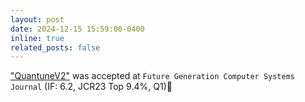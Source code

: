 ```yaml
---
layout: post
date: 2024-12-15 15:59:00-0400
inline: true
related_posts: false
---
```

<a href="https://www.sciencedirect.com/science/article/abs/pii/S0167739X25000135">"QuantuneV2"</a> was accepted at `Future Generation Computer Systems Journal` (IF: 6.2, JCR23 Top 9.4%, Q1):tada:

